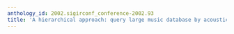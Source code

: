 ```yaml
---
anthology_id: 2002.sigirconf_conference-2002.93
title: 'A hierarchical approach: query large music database by acoustic input'
---
```

